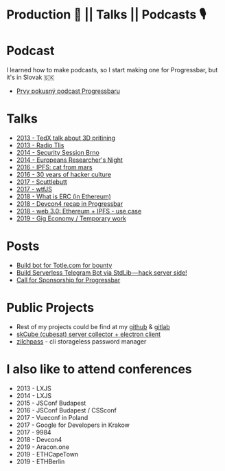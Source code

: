 # Production 📝 || Talks || Podcasts 🎙

# Podcast
I learned how to make podcasts, so I start making one for Progressbar, but it's in Slovak 🇸🇰
* [Prvy pokusný podcast Progressbaru](https://pppp.substack.com/)

# Talks 
* [2013 - TedX talk about 3D pritining]()
* [2013 - Radio Tlis]()
* [2014 - Security Session Brno]()
* [2014 - Europeans Researcher's Night]()
* [2016 - IPFS: cat from mars](https://docs.google.com/presentation/d/1WPTjOeWm7nofTDVoyMX1oiz_6Fe3ps3B6J07OA-nwDQ/edit?usp=sharing)
* [2016 - 30 years of hacker culture](https://docs.google.com/presentation/d/11OW_Abd--7w-vUy7HA30KFmTCR5fJbdcMBjOR6OahBc/edit?usp=sharing)
* [2017 - Scuttlebutt](https://docs.google.com/presentation/d/1WrCfMqWRYzbl7Wbd4w_qvVjrxwJ7Xr4X3ZQa4sRqt54/edit?usp=sharing)
* [2017 - wtfJS](https://docs.google.com/presentation/d/1nfcKRackrb-iajFq_cUFa_3N4ARyV1ECiLKOWNwPNsI/edit?usp=sharing)
* [2018 - What is ERC (in Ethereum)](https://docs.google.com/presentation/d/1Uag23N2kyX2aUY-z1mMrLb1JsFxpskEsL-So5WSxQCA/edit?usp=sharing)
* [2018 - Devcon4 recap in Progressbar](https://docs.google.com/presentation/d/1cpFmHAssrl7et6e3aFDKj5A7zrgaKG1jYCZMLkJ-hzM/edit?usp=sharing)
* [2018 - web 3.0: Ethereum + IPFS - use case](https://docs.google.com/presentation/d/1SfeNEgK-8CnBDpW5gpl4MYYjn5_X0V4ORXPw__wZ52M/edit?usp=sharing)
* [2019 - Gig Economy / Temporary work](https://docs.google.com/presentation/d/1HDprYcx9nk73GF1T7ON9cKwAX3yfOVvZ-IQR7r2v1Oc/edit?usp=sharing)

# Posts
* [Build bot for Totle.com for bounty](https://medium.com/@yangWao/how-to-get-a-bounty-really-easy-932d1b347fb5)
* [Build Serverless Telegram Bot via StdLib — hack server side!](https://medium.com/@yangWao/build-serverless-telegram-bot-via-stdlib-hack-server-side-754f375e71d1)
* [Call for Sponsorship for Progressbar](https://medium.com/wearekickback/call-for-sponsorship-of-a-local-ethereum-event-solidity-5-0-91b9e8b2f453)

# Public Projects
* Rest of my projects could be find at my [github](https://github.com/yangwao?tab=repositories) & [gitlab](https://gitlab.com/users/yangwao/activity)
* [skCube (cubesat) server collector + electron client](https://github.com/yangwao/skCube_data_collector)
* [zilchpass](https://www.npmjs.com/package/zilchpass) - cli storageless password manager

# I also like to attend conferences
* 2013 - LXJS
* 2014 - LXJS
* 2015 - JSConf Budapest
* 2016 - JSConf Budapest / CSSconf
* 2017 - Vueconf in Poland
* 2017 - Google for Developers in Krakow
* 2017 - 9984
* 2018 - Devcon4
* 2019 - Aracon.one
* 2019 - ETHCapeTown
* 2019 - ETHBerlin

